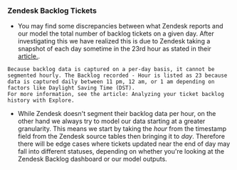 ### Zendesk Backlog Tickets

- You may find some discrepancies between what Zendesk reports and our model the total number of backlog tickets on a given day. After investigating this we have realized this is due to Zendesk taking a snapshot of each day sometime in the 23rd hour as stated in their [article.](https://support.zendesk.com/hc/en-us/articles/4408819342490-Why-does-the-Backlog-dataset-only-show-the-Backlog-recorded-Hour-as-23-).
 
```
Because backlog data is captured on a per-day basis, it cannot be segmented hourly. The Backlog recorded - Hour is listed as 23 because data is captured daily between 11 pm, 12 am, or 1 am depending on factors like Daylight Saving Time (DST). 
For more information, see the article: Analyzing your ticket backlog history with Explore.
```

- While Zendesk doesn't segment their backlog data per hour, on the other hand we always try to model our data starting at a greater granularity. This means we start by taking the _hour_ from the timestamp field from the Zendesk source tables then bringing it to _day_. Therefore there will be edge cases where tickets updated near the end of day may fall into different statuses, depending on whether you're looking at the Zendesk Backlog dashboard or our model outputs.

